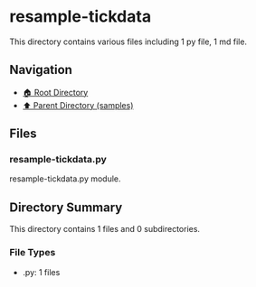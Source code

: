 # resample-tickdata

This directory contains various files including 1 py file, 1 md file.

## Navigation

* [🏠 Root Directory](/samples/resample-tickdata/../samples/resample-tickdata/..README.md)
* [⬆️ Parent Directory (samples)](../README.md)

## Files

### resample-tickdata.py

resample-tickdata.py module.

## Directory Summary

This directory contains 1 files and 0 subdirectories.

### File Types

* .py: 1 files

